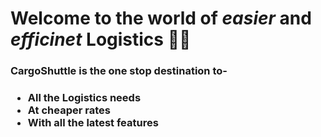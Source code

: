 <h1>Welcome to the world of <b><em>easier</em></b> and <b><em>efficinet</em></b> Logistics 🚚🚚</h1>

<h3>CargoShuttle is the one stop destination to-<h3>
<ul>
  <li>All the Logistics needs</li>
  <li>At cheaper rates</li>
  <li>With all the latest features</li>
